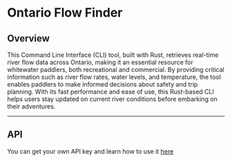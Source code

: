 # Ontario Flow Finder
## Overview

This Command Line Interface (CLI) tool, built with Rust, retrieves real-time river flow data across Ontario, making it an essential resource for whitewater paddlers, both recreational and commercial. By providing critical information such as river flow rates, water levels, and temperature, the tool enables paddlers to make informed decisions about safety and trip planning. With its fast performance and ease of use, this Rust-based CLI helps users stay updated on current river conditions before embarking on their adventures.

--- 

## API

You can get your own API key and learn how to use it [here](https://scrap2api.web.app/)
